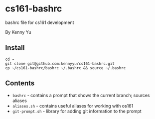 cs161-bashrc
============

bashrc file for cs161 development

By Kenny Yu

## Install

    cd ~
    git clone git@github.com:kennyyu/cs161-bashrc.git
    cp ~/cs161-bashrc/bashrc ~/.bashrc && source ~/.bashrc

## Contents

* `bashrc` - contains a prompt that shows the current branch; sources aliases
* `aliases.sh` - contains useful aliases for working with os161
* `git-prompt.sh` - library for adding git information to the prompt
